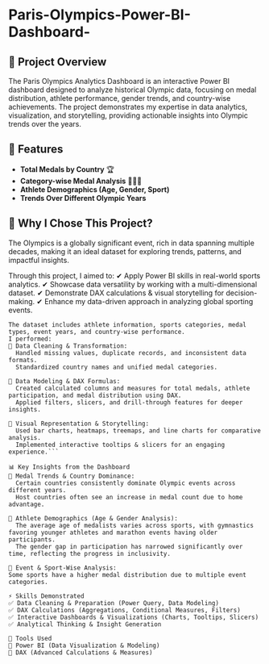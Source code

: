 # Paris-Olympics-Power-BI-Dashboard-

## 📌 Project Overview  
The Paris Olympics Analytics Dashboard is an interactive Power BI dashboard designed to analyze historical Olympic data, focusing on medal distribution, athlete performance, gender trends, and country-wise achievements. The project demonstrates my expertise in data analytics, visualization, and storytelling, providing actionable insights into Olympic trends over the years.

## 🚀 Features  
- **Total Medals by Country** 🏆  
- **Category-wise Medal Analysis** 🥇🥈🥉  
- **Athlete Demographics (Age, Gender, Sport)**  
- **Trends Over Different Olympic Years**

## 🎯 Why I Chose This Project?
The Olympics is a globally significant event, rich in data spanning multiple decades, making it an ideal dataset for exploring trends, patterns, and impactful insights. 

Through this project, I aimed to:
✔ Apply Power BI skills in real-world sports analytics.
✔ Showcase data versatility by working with a multi-dimensional dataset.
✔ Demonstrate DAX calculations & visual storytelling for decision-making.
✔ Enhance my data-driven approach in analyzing global sporting events.

```🔍 Data Versatility & Analysis Approach
The dataset includes athlete information, sports categories, medal types, event years, and country-wise performance. 
I performed:
🔹 Data Cleaning & Transformation:
  Handled missing values, duplicate records, and inconsistent data formats.
  Standardized country names and unified medal categories.
  
🔹 Data Modeling & DAX Formulas:
  Created calculated columns and measures for total medals, athlete participation, and medal distribution using DAX.
  Applied filters, slicers, and drill-through features for deeper insights.
  
🔹 Visual Representation & Storytelling:
  Used bar charts, heatmaps, treemaps, and line charts for comparative analysis.
  Implemented interactive tooltips & slicers for an engaging experience.```

📊 Key Insights from the Dashboard
🔹 Medal Trends & Country Dominance:
  Certain countries consistently dominate Olympic events across different years.
  Host countries often see an increase in medal count due to home advantage.

🔹 Athlete Demographics (Age & Gender Analysis):
  The average age of medalists varies across sports, with gymnastics favoring younger athletes and marathon events having older participants.
  The gender gap in participation has narrowed significantly over time, reflecting the progress in inclusivity.

🔹 Event & Sport-Wise Analysis:
Some sports have a higher medal distribution due to multiple event categories.

⚡ Skills Demonstrated
✅ Data Cleaning & Preparation (Power Query, Data Modeling)
✅ DAX Calculations (Aggregations, Conditional Measures, Filters)
✅ Interactive Dashboards & Visualizations (Charts, Tooltips, Slicers)
✅ Analytical Thinking & Insight Generation

🚀 Tools Used
🔹 Power BI (Data Visualization & Modeling)
🔹 DAX (Advanced Calculations & Measures)



